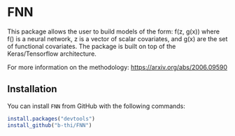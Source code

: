 # FNN

This package allows the user to build models of the form: f(z, g(x)) where f() is a neural network, z is a vector of scalar covariates, and g(x) are the set of functional covariates. The package is built on top of the Keras/Tensorflow architecture.

For more information on the methodology: https://arxiv.org/abs/2006.09590

## Installation
You can install `FNN` from GitHub with the following commands:

``` r
install.packages("devtools")
install_github("b-thi/FNN")
```
